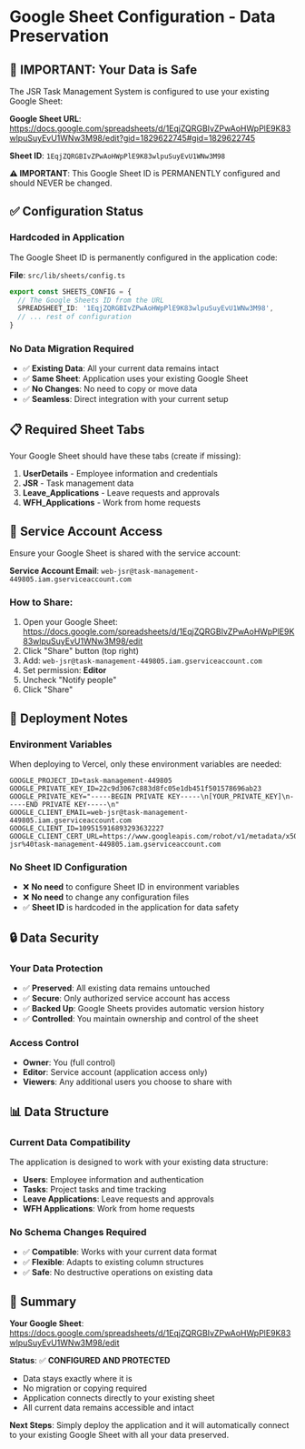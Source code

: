 # Google Sheet Configuration - Data Preservation

## 🎯 **IMPORTANT: Your Data is Safe**

The JSR Task Management System is configured to use your existing Google Sheet:

**Google Sheet URL**: https://docs.google.com/spreadsheets/d/1EqjZQRGBIvZPwAoHWpPlE9K83wlpuSuyEvU1WNw3M98/edit?gid=1829622745#gid=1829622745

**Sheet ID**: `1EqjZQRGBIvZPwAoHWpPlE9K83wlpuSuyEvU1WNw3M98`

**⚠️ IMPORTANT**: This Google Sheet ID is PERMANENTLY configured and should NEVER be changed.

## ✅ **Configuration Status**

### **Hardcoded in Application**
The Google Sheet ID is permanently configured in the application code:

**File**: `src/lib/sheets/config.ts`
```typescript
export const SHEETS_CONFIG = {
  // The Google Sheets ID from the URL
  SPREADSHEET_ID: '1EqjZQRGBIvZPwAoHWpPlE9K83wlpuSuyEvU1WNw3M98',
  // ... rest of configuration
}
```

### **No Data Migration Required**
- ✅ **Existing Data**: All your current data remains intact
- ✅ **Same Sheet**: Application uses your existing Google Sheet
- ✅ **No Changes**: No need to copy or move data
- ✅ **Seamless**: Direct integration with your current setup

## 📋 **Required Sheet Tabs**

Your Google Sheet should have these tabs (create if missing):

1. **UserDetails** - Employee information and credentials
2. **JSR** - Task management data
3. **Leave_Applications** - Leave requests and approvals
4. **WFH_Applications** - Work from home requests

## 🔑 **Service Account Access**

Ensure your Google Sheet is shared with the service account:

**Service Account Email**: `web-jsr@task-management-449805.iam.gserviceaccount.com`

### **How to Share:**
1. Open your Google Sheet: https://docs.google.com/spreadsheets/d/1EqjZQRGBIvZPwAoHWpPlE9K83wlpuSuyEvU1WNw3M98/edit
2. Click "Share" button (top right)
3. Add: `web-jsr@task-management-449805.iam.gserviceaccount.com`
4. Set permission: **Editor**
5. Uncheck "Notify people"
6. Click "Share"

## 🚀 **Deployment Notes**

### **Environment Variables**
When deploying to Vercel, only these environment variables are needed:

```env
GOOGLE_PROJECT_ID=task-management-449805
GOOGLE_PRIVATE_KEY_ID=22c9d3067c883d8fc05e1db451f501578696ab23
GOOGLE_PRIVATE_KEY="-----BEGIN PRIVATE KEY-----\n[YOUR_PRIVATE_KEY]\n-----END PRIVATE KEY-----\n"
GOOGLE_CLIENT_EMAIL=web-jsr@task-management-449805.iam.gserviceaccount.com
GOOGLE_CLIENT_ID=109515916893293632227
GOOGLE_CLIENT_CERT_URL=https://www.googleapis.com/robot/v1/metadata/x509/web-jsr%40task-management-449805.iam.gserviceaccount.com
```

### **No Sheet ID Configuration**
- ❌ **No need** to configure Sheet ID in environment variables
- ❌ **No need** to change any configuration files
- ✅ **Sheet ID** is hardcoded in the application for data safety

## 🔒 **Data Security**

### **Your Data Protection**
- ✅ **Preserved**: All existing data remains untouched
- ✅ **Secure**: Only authorized service account has access
- ✅ **Backed Up**: Google Sheets provides automatic version history
- ✅ **Controlled**: You maintain ownership and control of the sheet

### **Access Control**
- **Owner**: You (full control)
- **Editor**: Service account (application access only)
- **Viewers**: Any additional users you choose to share with

## 📊 **Data Structure**

### **Current Data Compatibility**
The application is designed to work with your existing data structure:

- **Users**: Employee information and authentication
- **Tasks**: Project tasks and time tracking
- **Leave Applications**: Leave requests and approvals
- **WFH Applications**: Work from home requests

### **No Schema Changes Required**
- ✅ **Compatible**: Works with your current data format
- ✅ **Flexible**: Adapts to existing column structures
- ✅ **Safe**: No destructive operations on existing data

## 🎯 **Summary**

**Your Google Sheet**: https://docs.google.com/spreadsheets/d/1EqjZQRGBIvZPwAoHWpPlE9K83wlpuSuyEvU1WNw3M98/edit

**Status**: ✅ **CONFIGURED AND PROTECTED**

- Data stays exactly where it is
- No migration or copying required
- Application connects directly to your existing sheet
- All current data remains accessible and intact

**Next Steps**: Simply deploy the application and it will automatically connect to your existing Google Sheet with all your data preserved.
